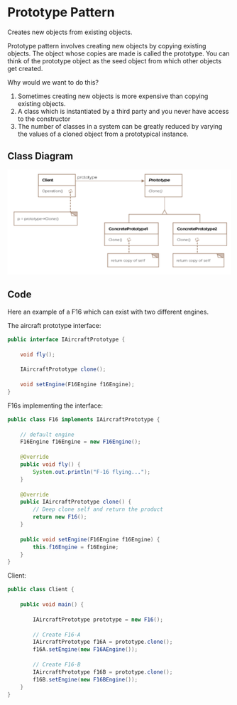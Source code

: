 # Prototype Pattern

Creates new objects from existing objects.

Prototype pattern involves creating new objects by copying existing 
objects. The object whose copies are made is called the prototype. 
You can think of the prototype object as the seed object from which
other objects get created.

Why would we want to do this?
1. Sometimes creating new objects is more expensive than copying 
existing objects.
1. A class which is instantiated by a third party and you never
have access to the constructor
1. The number of classes in a system can be greatly reduced by
varying the values of a cloned object from a prototypical instance.

## Class Diagram

![Prototype Class Diagram](prototype_class_diagram.png)

## Code

Here an example of a F16 which can exist with two different engines.

The aircraft prototype interface:

```Java
public interface IAircraftPrototype {

    void fly();

    IAircraftPrototype clone();

    void setEngine(F16Engine f16Engine);
}
```

F16s implementing the interface:

```Java
public class F16 implements IAircraftPrototype {

    // default engine
    F16Engine f16Engine = new F16Engine();

    @Override
    public void fly() {
        System.out.println("F-16 flying...");
    }

    @Override
    public IAircraftPrototype clone() {
        // Deep clone self and return the product
        return new F16();
    }

    public void setEngine(F16Engine f16Engine) {
        this.f16Engine = f16Engine;
    }
}
```

Client:

```Java
public class Client {

    public void main() {

        IAircraftPrototype prototype = new F16();

        // Create F16-A
        IAircraftPrototype f16A = prototype.clone();
        f16A.setEngine(new F16AEngine());

        // Create F16-B
        IAircraftPrototype f16B = prototype.clone();
        f16B.setEngine(new F16BEngine());
    }
}
```
